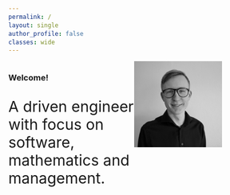 ```yaml
---
permalink: /
layout: single
author_profile: false
classes: wide
---
```

<div style="display: flex;">
  <div style="flex: 1;">
    <h3>Welcome!</h3>
    <p style="font-size: 30px;">A driven engineer with focus on software, mathematics and management.</p> 
  </div>
  <div style="flex: 1;">    
    <img src="assets/images/profile_pic.jpeg" style="width:70%">
  </div>

</div>

